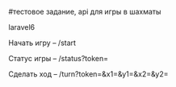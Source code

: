 #тестовое задание, api для игры в шахматы

laravel6

Начать игру – /start

Статус игры – /status?token=

Сделать ход – /turn?token=&x1=&y1=&x2=&y2=
